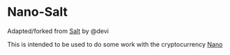# Nano-Salt

Adapted/forked from [Salt](https://github.com/devi/Salt) by @devi

This is intended to be used to do some work with the cryptocurrency
[Nano](https://github.com/nanocurrency/raiblocks)
